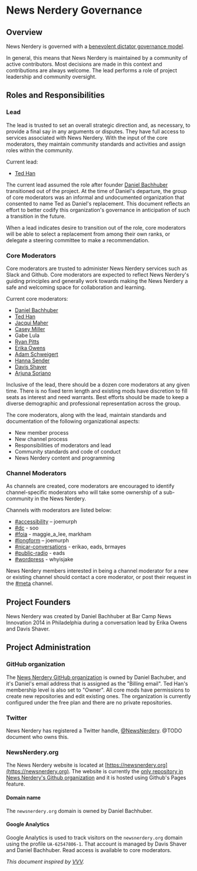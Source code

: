 # News Nerdery Governance

## Overview

News Nerdery is governed with a [benevolent dictator governance model](http://producingoss.com/en/benevolent-dictator.html).

In general, this means that News Nerdery is maintained by a community of active contributors. Most decisions are made in this context and contributions are always welcome. The lead performs a role of project leadership and community oversight.

## Roles and Responsibilities

### Lead

The lead is trusted to set an overall strategic direction and, as necessary, to provide a final say in any arguments or disputes. They have full access to services associated with News Nerdery. With the input of the core moderators, they maintain community standards and activities and assign roles within the community.

Current lead:

* [Ted Han](https://twitter.com/knowtheory/)

The current lead assumed the role after founder [Daniel Bachhuber](https://twitter.com/danielbachhuber) transitioned out of the project. At the time of Daniel's departure, the group of core moderators was an informal and undocumented organization that consented to name Ted as Daniel's replacement. This document reflects an effort to better codify this organization's governance in anticipation of such a transition in the future.

When a lead indicates desire to transition out of the role, core moderators will be able to select a replacement from among their own ranks, or delegate a steering committee to make a recommendation.

### Core Moderators

Core moderators are trusted to administer News Nerdery services such as Slack and Github. Core moderators are expected to reflect News Nerdery's guiding principles and generally work towards making the News Nerdery a safe and welcoming space for collaboration and learning.

Current core moderators:

* [Daniel Bachhuber](https://twitter.com/danielbachhuber)
* [Ted Han](https://twitter.com/knowtheory/)
* [Jacqui Maher](https://twitter.com/jacqui)
* [Casey Miller](https://twitter.com/caseymmiller)
* Gabe Lula
* [Ryan Pitts](https://twitter.com/ryanpitts)
* [Erika Owens](https://twitter.com/erika_owens)
* [Adam Schweigert](https://twitter.com/aschweig)
* [Hanna Sender](https://twitter.com/no_such_zone)
* [Davis Shaver](https://twitter.com/davisshaver)
* [Arjuna Soriano](https://twitter.com/arjunasoriano)

Inclusive of the lead, there should be a dozen core moderators at any given time. There is no fixed term length and existing mods have discretion to fill seats as interest and need warrants. Best efforts should be made to keep a diverse demographic and professional representation across the group.

The core moderators, along with the lead, maintain standards and documentation of the following organizational aspects:

* New member process
* New channel process
* Responsibilities of moderators and lead
* Community standards and code of conduct
* News Nerdery content and programming

### Channel Moderators

As channels are created, core moderators are encouraged to identify channel-specific moderators who will take some ownership of a sub-community in the News Nerdery.

Channels with moderators are listed below:

* [#accessibility](https://newsnerdery.slack.com/messages/accessibility/) – joemurph
* [#dc](https://newsnerdery.slack.com/messages/dc/) - soo
* [#foia](https://newsnerdery.slack.com/messages/foia/) - maggie_a_lee, markham
* [#longform](https://newsnerdery.slack.com/messages/longform/) – joemurph
* [#nicar-conversations](https://newsnerdery.slack.com/messages/nicar-conversations/) - erikao, eads, brmayes
* [#public-radio](https://newsnerdery.slack.com/messages/public-radio/) - eads
* [#wordpress](https://newsnerdery.slack.com/messages/wordpress/) - whyisjake

News Nerdery members interested in being a channel moderator for a new or existing channel should contact a core moderator, or post their request in the [#meta](https://newsnerdery.slack.com/messages/meta/) channel.

## Project Founders

News Nerdery was created by Daniel Bachhuber at Bar Camp News Innovation 2014 in Philadelphia during a conversation lead by Erika Owens and Davis Shaver. 

## Project Administration

### GitHub organization

The [News Nerdery GitHub organization](https://github.com/newsnerdery) is owned by Daniel Bachuber, and it's Daniel's email address that is assigned as the "Billing email". Ted Han's membership level is also set to "Owner". All core mods have permissions to create new repositories and edit existing ones. The organization is currently configured under the free plan and there are no private repositories.

### Twitter

News Nerdery has registered a Twitter handle, [@NewsNerdery](https://www.twitter.com/newsnerdery). @TODO document who owns this.

### NewsNerdery.org

The News Nerdery website is located at [https://newsnerdery.org](https://newsnerdery.org). The website is currently the [only repository in News Nerdery's Github organization](https://github.com/newsnerdery/newsnerdery) and it is hosted using Github's Pages feature.

#### Domain name

The `newsnerdery.org` domain is owned by Daniel Bachhuber.

#### Google Analytics

Google Analytics is used to track visitors on the `newsnerdery.org` domain using the profile `UA-62547806-1`. That account is managed by Davis Shaver and Daniel Bachhuber. Read access is available to core moderators.

_This document inspired by [VVV](https://github.com/Varying-Vagrant-Vagrants/VVV/pull/1118)._
